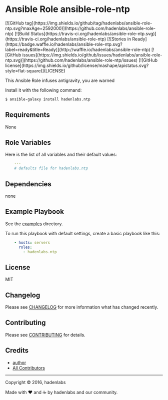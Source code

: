# Ansible Role ansible-role-ntp

<span class="badges" align="center">
[![GitHub tag](https://img.shields.io/github/tag/hadenlabs/ansible-role-ntp.svg?maxAge=2592000)](https://github.com/hadenlabs/ansible-role-ntp)
[![Build Status](https://travis-ci.org/hadenlabs/ansible-role-ntp.svg)](https://travis-ci.org/hadenlabs/ansible-role-ntp)
[![Stories in Ready](https://badge.waffle.io/hadenlabs/ansible-role-ntp.svg?label=ready&title=Ready)](http://waffle.io/hadenlabs/ansible-role-ntp)
[![GitHub issues](https://img.shields.io/github/issues/hadenlabs/ansible-role-ntp.svg)](https://github.com/hadenlabs/ansible-role-ntp/issues)
[![GitHub license](https://img.shields.io/github/license/mashape/apistatus.svg?style=flat-square)](LICENSE)
</span>


This Ansible Role infuses antigravity, you are warned

Install it with the following command:

```bash
$ ansible-galaxy install hadenlabs.ntp

```
Requirements
------------

None



## Role Variables

Here is the list of all variables and their default values:

```yaml
    ---
    # defaults file for hadenlabs.ntp
```


## Dependencies

none

## Example Playbook

See the [examples](./examples/) directory.

To run this playbook with default settings, create a basic playbook like this:

```yaml
    - hosts: servers
      roles:
        - hadenlabs.ntp
```


## License

MIT

## Changelog

Please see [CHANGELOG](CHANGELOG.md) for more information what has changed recently.

## Contributing

Please see [CONTRIBUTING](CONTRIBUTING.md) for details.

## Credits

- [author][link-author]
- [All Contributors][link-contributors]


---

Copyright © 2016, hadenlabs

Made with ♥️ and ☕️ by hadenlabs and our community.

<!-- Other -->

[link-author]: https://github.com/luismayta
[link-contributors]: contributors